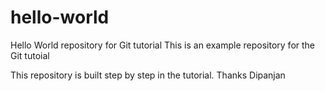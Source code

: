 # hello-world
Hello World repository for Git tutorial
This is an example repository for the Git tutoial


This repository is built step by step in the tutorial.
Thanks
Dipanjan
